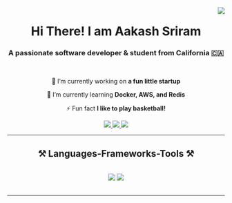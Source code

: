 <img align="right" src="https://visitor-badge.laobi.icu/badge?page_id=salesp07.salesp07" />

<h1 align="center">
   Hi There! I am Aakash Sriram
</h1>

<h3 align="center">A passionate software developer & student from California 🇨🇦</h3>

<br/>

<div align="center">
 
 🔭 I’m currently working on **a fun little startup**
 
 🌱 I’m currently learning **Docker, AWS, and Redis**

⚡ Fun fact **I like to play basketball!**

 </div>
 
<div align="center"> 
  <a href="mailto:aakashsriram@ucsb.edu">
    <img src="https://img.shields.io/badge/Gmail-333333?style=for-the-badge&logo=gmail&logoColor=red" />
  </a>
  <a href="https://www.linkedin.com/in/aakashsriram/" target="_blank">
    <img src="https://img.shields.io/badge/LinkedIn-0077B5?style=for-the-badge&logo=linkedin&logoColor=white" target="_blank" />
  </a>
  <a href="#updatehere" target="_blank">
     <img src="https://img.shields.io/badge/Portfolio-FF5722?style=for-the-badge&logo=todoist&logoColor=white" target="_blank" /> <!-- sqlite, safari, google-chrome are other good icon options -->
  </a>
</div>

 <hr/>
 
<h2 align="center">⚒️ Languages-Frameworks-Tools ⚒️</h2>
<br/>
<div align="center">
    <img src="https://skillicons.dev/icons?i=react,html,css,vscode,github,tailwind,git,r" />
    <img src="https://skillicons.dev/icons?i=nodejs,python,javascript,typescript,mongodb,c++,java,nextjs,mysql,flask" /><br>
</div>

<br/>
<hr/>

<br/>
